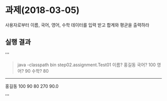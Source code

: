 # 과제(2018-03-05)
사용자로부터 이름, 국어, 영어, 수학 데이터를 입력
받고 합계와 평균을 출력하라
## 실행 결과
'''
>java -classpath bin step02.assignment.Test01
이름? 홍길동
국어? 100
영어? 90
수학? 80
--------
홍길동 100 90 80 270 90.0

'''